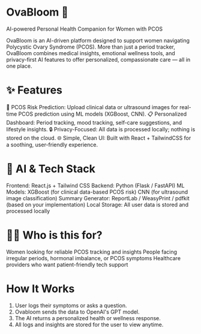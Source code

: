 # OvaBloom 🌸
AI-powered Personal Health Companion for Women with PCOS

OvaBloom is an AI-driven platform designed to support women navigating Polycystic Ovary Syndrome (PCOS). More than just a period tracker, OvaBloom combines medical insights, emotional wellness tools, and privacy-first AI features to offer personalized, compassionate care — all in one place.

# ✨ Features
🧠 PCOS Risk Prediction: Upload clinical data or ultrasound images for real-time PCOS prediction using ML models (XGBoost, CNN).
📋 Personalized Dashboard: Period tracking, mood tracking, self-care suggestions, and lifestyle insights.
🔒 Privacy-Focused: All data is processed locally; nothing is stored on the cloud.
🌐 Simple, Clean UI: Built with React + TailwindCSS for a soothing, user-friendly experience.

# 🧠 AI & Tech Stack

Frontend: React.js + Tailwind CSS
Backend: Python (Flask / FastAPI)
ML Models:
XGBoost (for clinical data-based PCOS risk)
CNN (for ultrasound image classification)
Summary Generator: ReportLab / WeasyPrint / pdfkit (based on your implementation)
Local Storage: All user data is stored and processed locally

# 👩‍⚕ Who is this for?
Women looking for reliable PCOS tracking and insights
People facing irregular periods, hormonal imbalance, or PCOS symptoms
Healthcare providers who want patient-friendly tech support
 
# How It Works
1. User logs their symptoms or asks a question.
2. Ovabloom sends the data to OpenAI's GPT model.
3. The AI returns a personalized health or wellness response.
4. All logs and insights are stored for the user to view anytime.
